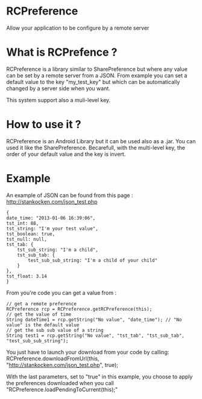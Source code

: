 RCPreference
============

Allow your application to be configure by a remote server

What is RCPrefence ?
============

RCPreference is a library similar to SharePreference but where any value can be set by a remote server from a JSON.
From example you can set a default value to the key "my_test_key" but which can be automatically changed by a server side when you want.

This system support also a muli-level key.

How to use it ?
============

RCPreference is an Android Library but it can be used also as a .jar.
You can used it like the SharePreference. Becarefull, with the multi-level key, the order of your default value and the key is invert.

Example
============

An example of JSON can be found from this page : http://stankocken.com/json_test.php


    {
	date_time: "2013-01-06 16:39:06",
	tst_int: 88,
	tst_string: "I'm your test value",
	tst_boolean: true,
	tst_null: null,
	tst_tab: {
		tst_sub_string: "I'm a child",
		tst_sub_tab: {
			test_sub_sub_string: "I'm a child of your child"
		}
	},
	tst_float: 3.14
    }



From you're code you can get a value from : 


    // get a remote preference
    RCPreference rcp = RCPreference.getRCPreference(this);
    // get the value of time
    String dateTime1 = rcp.getString("No value", "date_time"); // "No value" is the default value
    // get the sub sub value of a string
    String test1 = rcp.getString("No value", "tst_tab", "tst_sub_tab", "test_sub_sub_string");



You just have to launch your download from your code by calling:
RCPreference.downloadFromUrl(this, "http://stankocken.com/json_test.php", true);

With the last parameters, set to "true" in this example, you choose to apply the preferences downloaded when you call "RCPreference.loadPendingToCurrent(this);"

